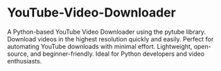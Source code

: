 # YouTube-Video-Downloader
A Python-based YouTube Video Downloader using the pytube library. Download videos in the highest resolution quickly and easily. Perfect for automating YouTube downloads with minimal effort. Lightweight, open-source, and beginner-friendly. Ideal for Python developers and video enthusiasts.
